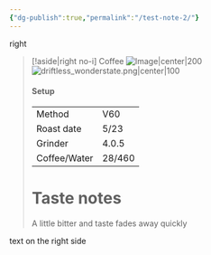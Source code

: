 ```yaml
---
{"dg-publish":true,"permalink":"/test-note-2/"}
---
```


right
> [!aside|right no-i] Coffee
> ![Image|center|200](https://www.worldatlas.com/r/w1200/upload/12/f8/83/coffee-cup.jpg) 
> ![driftless_wonderstate.png|center|100](/img/user/images/driftless_wonderstate.png)
> #### Setup
> |  |  |
> | ---- | ---- |
> | Method | V60 |
> | Roast date | 5/23 |
> | Grinder | 4.0.5 |
> | Coffee/Water | 28/460 |
> # Taste notes
> A little bitter and taste fades away quickly

text on the right side